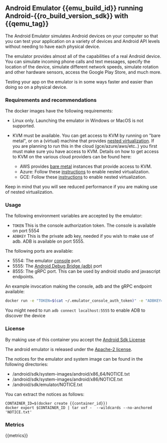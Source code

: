 ## Android Emulator {{emu_build_id}} running Android-{{ro_build_version_sdk}} with {{qemu_tag}}
The Android Emulator simulates Android devices on your computer so that you can test your application on a variety of devices and Android API levels without needing to have each physical device.

The emulator provides almost all of the capabilities of a real Android device. You can simulate incoming phone calls and text messages, specify the location of the device, simulate different network speeds, simulate rotation and other hardware sensors, access the Google Play Store, and much more.

Testing your app on the emulator is in some ways faster and easier than doing so on a physical device.

### Requirements and recommendations
The docker images have the following requirements:

- Linux only. Launching the emulator in Windows or MacOS is not supported.
- KVM must be available. You can get access to KVM by running on "bare metal",
  or on a (virtual) machine that provides [nested
  virtualization](https://blog.turbonomic.com/blog/). If you are planning to run
  this in the cloud (gce/azure/aws/etc..) you first must make sure you have
  access to KVM. Details on how to get access to KVM on the various cloud
  providers can be found here:

    - AWS provides [bare
      metal](https://aws.amazon.com/about-aws/whats-new/2019/02/introducing-five-new-amazon-ec2-bare-metal-instances/)
      instances that provide access to KVM.
    - Azure: Follow these
      [instructions](https://docs.microsoft.com/en-us/azure/virtual-machines/windows/nested-virtualization)
      to enable nested virtualization.
    - GCE: Follow these
      [instructions](https://cloud.google.com/compute/docs/instances/enable-nested-virtualization-vm-instances)
      to enable nested virtualization.

Keep in mind that you will see reduced performance if you are making use of
nested virtualization.

### Usage

The following environment variables are accepted by the emulator:

 - `TOKEN` This is the console authorization token. The console is available on port 5554
 - `ADBKEY` This is the private adb key, needed if you wish to make use of adb. ADB is available on port 5555.

The following ports are available:

 - 5554: The emulator [console](https://developer.android.com/studio/run/emulator-console) port.
 - 5555: The [Android Debug Bridge (adb)](https://developer.android.com/studio/command-line/adb) port
 - 8555: The gRPC port. This can be used by android studio and javascript endpoints.

An example invocation making the console, adb and the gRPC endpoint available:
```sh
docker run -e "TOKEN=$(cat ~/.emulator_console_auth_token)" -e "ADBKEY=$(cat ~/.android/adbkey)" -e "EMULATOR_PARAMS=${PARAMS}" --device /dev/kvm --publish 8554:8554/tcp --publish 5554:5554/tcp --publish 5555:5555/tcp ${CONTAINER_ID}
```

You might need to run `adb connect localhost:5555` to enable ADB to discover the device

### License

By making use of this container you accept the [Android Sdk License](https://developer.android.com/studio/terms)

The android emulator is released under the [Apache-2 license](http://www.apache.org/licenses/LICENSE-2.0).

The notices for the emulator and system image can be found in the following directories:

-  /android/sdk/system-images/android/x86_64/NOTICE.txt
-  /android/sdk/system-images/android/x86/NOTICE.txt
-  /android/sdk/emulator/NOTICE.txt

You can extract the notices as follows:

    CONTAINER_ID=$(docker create {{container_id}})
    docker export $CONTAINER_ID | tar vxf -  --wildcards --no-anchored 'NOTICE.txt'


### Metrics

{{metrics}}